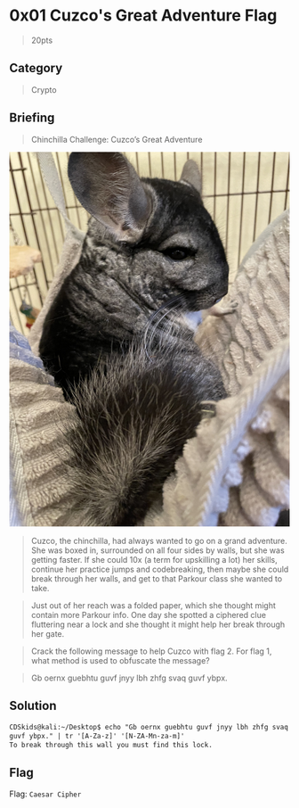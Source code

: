 # 0x01 Cuzco's Great Adventure Flag
> 20pts

## Category
> Crypto

## Briefing
> Chinchilla Challenge: Cuzco’s Great Adventure

![4cPtBGt.jpg](4cPtBGt.jpg)

> Cuzco, the chinchilla, had always wanted to go on a grand adventure. She was boxed in, surrounded on all four sides by walls, but she was getting faster. If she could 10x (a term for upskilling a lot) her skills, continue her practice jumps and codebreaking, then maybe she could break through her walls, and get to that Parkour class she wanted to take.

> Just out of her reach was a folded paper, which she thought might contain more Parkour info. One day she spotted a ciphered clue fluttering near a lock and she thought it might help her break through her gate.

> Crack the following message to help Cuzco with flag 2. For flag 1, what method is used to obfuscate the message?

> Gb oernx guebhtu guvf jnyy lbh zhfg svaq guvf ybpx.

## Solution
```console
CDSkids@kali:~/Desktop$ echo "Gb oernx guebhtu guvf jnyy lbh zhfg svaq guvf ybpx." | tr '[A-Za-z]' '[N-ZA-Mn-za-m]'
To break through this wall you must find this lock.
```

## Flag
Flag: `Caesar Cipher`